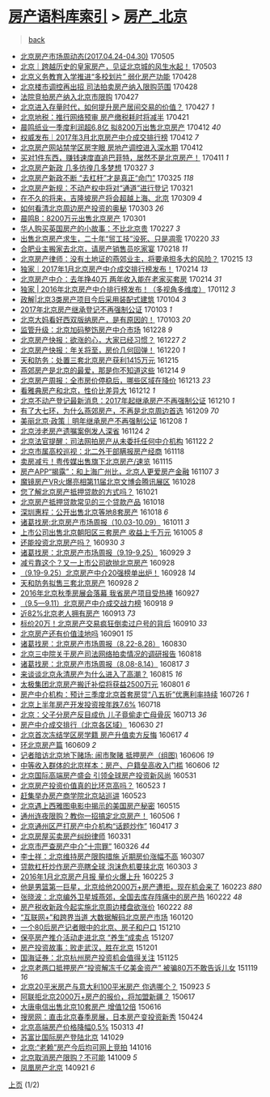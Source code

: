 [房产语料库索引](../../README.md)  > [房产_北京](房产_北京.md)
====
> [back](../README.md)

- [北京房产市场周动态(2017.04.24-04.30)](http://jkwz.applinzi.com/ittc/6964124729173607429.html#%E5%8C%97%E4%BA%AC%E6%88%BF%E4%BA%A7%E5%B8%82%E5%9C%BA%E5%91%A8%E5%8A%A8%E6%80%81%282017.04.24-04.30%29) 170505  
- [北京｜跨越历史的皇家房产，见证北京城的风生水起！](http://jkwz.applinzi.com/ittc/6963478706839356421.html#%E5%8C%97%E4%BA%AC%EF%BD%9C%E8%B7%A8%E8%B6%8A%E5%8E%86%E5%8F%B2%E7%9A%84%E7%9A%87%E5%AE%B6%E6%88%BF%E4%BA%A7%EF%BC%8C%E8%A7%81%E8%AF%81%E5%8C%97%E4%BA%AC%E5%9F%8E%E7%9A%84%E9%A3%8E%E7%94%9F%E6%B0%B4%E8%B5%B7%EF%BC%81) 170503  
- [北京义务教育入学推进“多校划片” 弱化房产功能](http://jkwz.applinzi.com/ittc/6961660046155973636.html#%E5%8C%97%E4%BA%AC%E4%B9%89%E5%8A%A1%E6%95%99%E8%82%B2%E5%85%A5%E5%AD%A6%E6%8E%A8%E8%BF%9B%E2%80%9C%E5%A4%9A%E6%A0%A1%E5%88%92%E7%89%87%E2%80%9D+%E5%BC%B1%E5%8C%96%E6%88%BF%E4%BA%A7%E5%8A%9F%E8%83%BD) 170428  
- [北京楼市调控再出招 司法拍卖房产纳入限购范围](http://jkwz.applinzi.com/ittc/6961529695618204676.html#%E5%8C%97%E4%BA%AC%E6%A5%BC%E5%B8%82%E8%B0%83%E6%8E%A7%E5%86%8D%E5%87%BA%E6%8B%9B+%E5%8F%B8%E6%B3%95%E6%8B%8D%E5%8D%96%E6%88%BF%E4%BA%A7%E7%BA%B3%E5%85%A5%E9%99%90%E8%B4%AD%E8%8C%83%E5%9B%B4) 170428  
- [法院竞拍房产纳入北京市限购](http://jkwz.applinzi.com/ittc/6961290033360274436.html#%E6%B3%95%E9%99%A2%E7%AB%9E%E6%8B%8D%E6%88%BF%E4%BA%A7%E7%BA%B3%E5%85%A5%E5%8C%97%E4%BA%AC%E5%B8%82%E9%99%90%E8%B4%AD) 170427  
- [北京进入存量时代，如何提升房产居间交易的价值？](http://jkwz.applinzi.com/ittc/6961177089897137156.html#%E5%8C%97%E4%BA%AC%E8%BF%9B%E5%85%A5%E5%AD%98%E9%87%8F%E6%97%B6%E4%BB%A3%EF%BC%8C%E5%A6%82%E4%BD%95%E6%8F%90%E5%8D%87%E6%88%BF%E4%BA%A7%E5%B1%85%E9%97%B4%E4%BA%A4%E6%98%93%E7%9A%84%E4%BB%B7%E5%80%BC%EF%BC%9F) 170427 *1* 
- [北京地税：推行网络预审 房产缴税耗时将减半](http://jkwz.applinzi.com/ittc/6959030263186195460.html#%E5%8C%97%E4%BA%AC%E5%9C%B0%E7%A8%8E%EF%BC%9A%E6%8E%A8%E8%A1%8C%E7%BD%91%E7%BB%9C%E9%A2%84%E5%AE%A1+%E6%88%BF%E4%BA%A7%E7%BC%B4%E7%A8%8E%E8%80%97%E6%97%B6%E5%B0%86%E5%87%8F%E5%8D%8A) 170421  
- [晨鸣纸业一季度利润超6.8亿 拟8200万出售北京房产](http://jkwz.applinzi.com/ittc/6955605429714420741.html#%E6%99%A8%E9%B8%A3%E7%BA%B8%E4%B8%9A%E4%B8%80%E5%AD%A3%E5%BA%A6%E5%88%A9%E6%B6%A6%E8%B6%856.8%E4%BA%BF+%E6%8B%9F8200%E4%B8%87%E5%87%BA%E5%94%AE%E5%8C%97%E4%BA%AC%E6%88%BF%E4%BA%A7) 170412 *40* 
- [权威发布｜2017年3月北京房产中介成交排行榜](http://jkwz.applinzi.com/ittc/6955576112452207620.html#%E6%9D%83%E5%A8%81%E5%8F%91%E5%B8%83%EF%BD%9C2017%E5%B9%B43%E6%9C%88%E5%8C%97%E4%BA%AC%E6%88%BF%E4%BA%A7%E4%B8%AD%E4%BB%8B%E6%88%90%E4%BA%A4%E6%8E%92%E8%A1%8C%E6%A6%9C) 170412 *7* 
- [北京房产网站禁学区房字眼 房地产调控进入深水期](http://jkwz.applinzi.com/ittc/6955559440425157637.html#%E5%8C%97%E4%BA%AC%E6%88%BF%E4%BA%A7%E7%BD%91%E7%AB%99%E7%A6%81%E5%AD%A6%E5%8C%BA%E6%88%BF%E5%AD%97%E7%9C%BC+%E6%88%BF%E5%9C%B0%E4%BA%A7%E8%B0%83%E6%8E%A7%E8%BF%9B%E5%85%A5%E6%B7%B1%E6%B0%B4%E6%9C%9F) 170412  
- [买对1件东西，赚钱速度直追巴菲特，居然不是北京房产！](http://jkwz.applinzi.com/ittc/6955328524213814276.html#%E4%B9%B0%E5%AF%B91%E4%BB%B6%E4%B8%9C%E8%A5%BF%EF%BC%8C%E8%B5%9A%E9%92%B1%E9%80%9F%E5%BA%A6%E7%9B%B4%E8%BF%BD%E5%B7%B4%E8%8F%B2%E7%89%B9%EF%BC%8C%E5%B1%85%E7%84%B6%E4%B8%8D%E6%98%AF%E5%8C%97%E4%BA%AC%E6%88%BF%E4%BA%A7%EF%BC%81) 170411 *1* 
- [北京房产新政 几多彷徨几多梦想](http://jkwz.applinzi.com/ittc/6949761916170929156.html#%E5%8C%97%E4%BA%AC%E6%88%BF%E4%BA%A7%E6%96%B0%E6%94%BF+%E5%87%A0%E5%A4%9A%E5%BD%B7%E5%BE%A8%E5%87%A0%E5%A4%9A%E6%A2%A6%E6%83%B3) 170327 *3* 
- [北京房产新政不断 “去杠杆”才是真正“命门”](http://jkwz.applinzi.com/ittc/6948966998510928901.html#%E5%8C%97%E4%BA%AC%E6%88%BF%E4%BA%A7%E6%96%B0%E6%94%BF%E4%B8%8D%E6%96%AD+%E2%80%9C%E5%8E%BB%E6%9D%A0%E6%9D%86%E2%80%9D%E6%89%8D%E6%98%AF%E7%9C%9F%E6%AD%A3%E2%80%9C%E5%91%BD%E9%97%A8%E2%80%9D) 170325 *118* 
- [北京房产新规：不动产权中将对“通道”进行登记](http://jkwz.applinzi.com/ittc/6947550173948544004.html#%E5%8C%97%E4%BA%AC%E6%88%BF%E4%BA%A7%E6%96%B0%E8%A7%84%EF%BC%9A%E4%B8%8D%E5%8A%A8%E4%BA%A7%E6%9D%83%E4%B8%AD%E5%B0%86%E5%AF%B9%E2%80%9C%E9%80%9A%E9%81%93%E2%80%9D%E8%BF%9B%E8%A1%8C%E7%99%BB%E8%AE%B0) 170321  
- [在不久的将来，吉隆坡房产将会超越上海、北京](http://jkwz.applinzi.com/ittc/6943123239613236228.html#%E5%9C%A8%E4%B8%8D%E4%B9%85%E7%9A%84%E5%B0%86%E6%9D%A5%EF%BC%8C%E5%90%89%E9%9A%86%E5%9D%A1%E6%88%BF%E4%BA%A7%E5%B0%86%E4%BC%9A%E8%B6%85%E8%B6%8A%E4%B8%8A%E6%B5%B7%E3%80%81%E5%8C%97%E4%BA%AC) 170309 *4* 
- [如何看清北京周边房产投资的奥秘](http://jkwz.applinzi.com/ittc/6940589751206937605.html#%E5%A6%82%E4%BD%95%E7%9C%8B%E6%B8%85%E5%8C%97%E4%BA%AC%E5%91%A8%E8%BE%B9%E6%88%BF%E4%BA%A7%E6%8A%95%E8%B5%84%E7%9A%84%E5%A5%A5%E7%A7%98) 170303 *26* 
- [晨鸣B：8200万元出售北京房产](http://jkwz.applinzi.com/ittc/6939981458532992004.html#%E6%99%A8%E9%B8%A3B%EF%BC%9A8200%E4%B8%87%E5%85%83%E5%87%BA%E5%94%AE%E5%8C%97%E4%BA%AC%E6%88%BF%E4%BA%A7) 170301  
- [华人购买英国房产的小故事：不比北京贵](http://jkwz.applinzi.com/ittc/6939328493556073477.html#%E5%8D%8E%E4%BA%BA%E8%B4%AD%E4%B9%B0%E8%8B%B1%E5%9B%BD%E6%88%BF%E4%BA%A7%E7%9A%84%E5%B0%8F%E6%95%85%E4%BA%8B%EF%BC%9A%E4%B8%8D%E6%AF%94%E5%8C%97%E4%BA%AC%E8%B4%B5) 170227 *3* 
- [出售北京房产求生，二十年“贸工技”没死、只是凋零](http://jkwz.applinzi.com/ittc/6936750036204651524.html#%E5%87%BA%E5%94%AE%E5%8C%97%E4%BA%AC%E6%88%BF%E4%BA%A7%E6%B1%82%E7%94%9F%EF%BC%8C%E4%BA%8C%E5%8D%81%E5%B9%B4%E2%80%9C%E8%B4%B8%E5%B7%A5%E6%8A%80%E2%80%9D%E6%B2%A1%E6%AD%BB%E3%80%81%E5%8F%AA%E6%98%AF%E5%87%8B%E9%9B%B6) 170220 *33* 
- [合肥业主搬家去北京，请房产销售员吃家宴](http://jkwz.applinzi.com/ittc/6936091022584185860.html#%E5%90%88%E8%82%A5%E4%B8%9A%E4%B8%BB%E6%90%AC%E5%AE%B6%E5%8E%BB%E5%8C%97%E4%BA%AC%EF%BC%8C%E8%AF%B7%E6%88%BF%E4%BA%A7%E9%94%80%E5%94%AE%E5%91%98%E5%90%83%E5%AE%B6%E5%AE%B4) 170218 *11* 
- [北京房产律师：没有土地证的燕郊业主，将要承担多大的风险？](http://jkwz.applinzi.com/ittc/6934800465819862021.html#%E5%8C%97%E4%BA%AC%E6%88%BF%E4%BA%A7%E5%BE%8B%E5%B8%88%EF%BC%9A%E6%B2%A1%E6%9C%89%E5%9C%9F%E5%9C%B0%E8%AF%81%E7%9A%84%E7%87%95%E9%83%8A%E4%B8%9A%E4%B8%BB%EF%BC%8C%E5%B0%86%E8%A6%81%E6%89%BF%E6%8B%85%E5%A4%9A%E5%A4%A7%E7%9A%84%E9%A3%8E%E9%99%A9%EF%BC%9F) 170215 *13* 
- [独家｜2017年1月北京房产中介成交排行榜发布！](http://jkwz.applinzi.com/ittc/6934426803971294213.html#%E7%8B%AC%E5%AE%B6%EF%BD%9C2017%E5%B9%B41%E6%9C%88%E5%8C%97%E4%BA%AC%E6%88%BF%E4%BA%A7%E4%B8%AD%E4%BB%8B%E6%88%90%E4%BA%A4%E6%8E%92%E8%A1%8C%E6%A6%9C%E5%8F%91%E5%B8%83%EF%BC%81) 170214 *13* 
- [北京房产中介：去年挣40万 两年收入能在老家买套房](http://jkwz.applinzi.com/ittc/6934421762573075461.html#%E5%8C%97%E4%BA%AC%E6%88%BF%E4%BA%A7%E4%B8%AD%E4%BB%8B%EF%BC%9A%E5%8E%BB%E5%B9%B4%E6%8C%A340%E4%B8%87+%E4%B8%A4%E5%B9%B4%E6%94%B6%E5%85%A5%E8%83%BD%E5%9C%A8%E8%80%81%E5%AE%B6%E4%B9%B0%E5%A5%97%E6%88%BF) 170214 *31* 
- [独家 | 2016年北京房产中介排行榜发布！（多视角多维度）](http://jkwz.applinzi.com/ittc/6922187454328341509.html#%E7%8B%AC%E5%AE%B6+%7C+2016%E5%B9%B4%E5%8C%97%E4%BA%AC%E6%88%BF%E4%BA%A7%E4%B8%AD%E4%BB%8B%E6%8E%92%E8%A1%8C%E6%A6%9C%E5%8F%91%E5%B8%83%EF%BC%81%EF%BC%88%E5%A4%9A%E8%A7%86%E8%A7%92%E5%A4%9A%E7%BB%B4%E5%BA%A6%EF%BC%89) 170112 *3* 
- [政解|北京3类房产项目今后采用装配式建筑](http://jkwz.applinzi.com/ittc/6919368725651522565.html#%E6%94%BF%E8%A7%A3%7C%E5%8C%97%E4%BA%AC3%E7%B1%BB%E6%88%BF%E4%BA%A7%E9%A1%B9%E7%9B%AE%E4%BB%8A%E5%90%8E%E9%87%87%E7%94%A8%E8%A3%85%E9%85%8D%E5%BC%8F%E5%BB%BA%E7%AD%91) 170104 *3* 
- [2017年北京房产继承登记不再强制公证](http://jkwz.applinzi.com/ittc/6918923120881959941.html#2017%E5%B9%B4%E5%8C%97%E4%BA%AC%E6%88%BF%E4%BA%A7%E7%BB%A7%E6%89%BF%E7%99%BB%E8%AE%B0%E4%B8%8D%E5%86%8D%E5%BC%BA%E5%88%B6%E5%85%AC%E8%AF%81) 170103 *1* 
- [北京大妈看好西双版纳房产，是有原因的！](http://jkwz.applinzi.com/ittc/6918911466685334532.html#%E5%8C%97%E4%BA%AC%E5%A4%A7%E5%A6%88%E7%9C%8B%E5%A5%BD%E8%A5%BF%E5%8F%8C%E7%89%88%E7%BA%B3%E6%88%BF%E4%BA%A7%EF%BC%8C%E6%98%AF%E6%9C%89%E5%8E%9F%E5%9B%A0%E7%9A%84%EF%BC%81) 170103 *20* 
- [监管升级：北京加码整饬房产中介市场](http://jkwz.applinzi.com/ittc/6916626559078499333.html#%E7%9B%91%E7%AE%A1%E5%8D%87%E7%BA%A7%EF%BC%9A%E5%8C%97%E4%BA%AC%E5%8A%A0%E7%A0%81%E6%95%B4%E9%A5%AC%E6%88%BF%E4%BA%A7%E4%B8%AD%E4%BB%8B%E5%B8%82%E5%9C%BA) 161228 *9* 
- [北京房产快报：欲涨的心，大家已经习惯？](http://jkwz.applinzi.com/ittc/6916383376948069381.html#%E5%8C%97%E4%BA%AC%E6%88%BF%E4%BA%A7%E5%BF%AB%E6%8A%A5%EF%BC%9A%E6%AC%B2%E6%B6%A8%E7%9A%84%E5%BF%83%EF%BC%8C%E5%A4%A7%E5%AE%B6%E5%B7%B2%E7%BB%8F%E4%B9%A0%E6%83%AF%EF%BC%9F) 161227 *2* 
- [北京房产快报：年关将至，房价几何回弹！](http://jkwz.applinzi.com/ittc/6913780856744576004.html#%E5%8C%97%E4%BA%AC%E6%88%BF%E4%BA%A7%E5%BF%AB%E6%8A%A5%EF%BC%9A%E5%B9%B4%E5%85%B3%E5%B0%86%E8%87%B3%EF%BC%8C%E6%88%BF%E4%BB%B7%E5%87%A0%E4%BD%95%E5%9B%9E%E5%BC%B9%EF%BC%81) 161220 *1* 
- [天和防务：处置三套北京房产获利1415万元](http://jkwz.applinzi.com/ittc/6911926200040965124.html#%E5%A4%A9%E5%92%8C%E9%98%B2%E5%8A%A1%EF%BC%9A%E5%A4%84%E7%BD%AE%E4%B8%89%E5%A5%97%E5%8C%97%E4%BA%AC%E6%88%BF%E4%BA%A7%E8%8E%B7%E5%88%A91415%E4%B8%87%E5%85%83) 161215  
- [燕郊房产是北京的最爱，那是你不知道这些](http://jkwz.applinzi.com/ittc/6911276861845144580.html#%E7%87%95%E9%83%8A%E6%88%BF%E4%BA%A7%E6%98%AF%E5%8C%97%E4%BA%AC%E7%9A%84%E6%9C%80%E7%88%B1%EF%BC%8C%E9%82%A3%E6%98%AF%E4%BD%A0%E4%B8%8D%E7%9F%A5%E9%81%93%E8%BF%99%E4%BA%9B) 161214 *9* 
- [北京房产周报：全市房价停稳后，哪些区域在降价](http://jkwz.applinzi.com/ittc/6911191674553631749.html#%E5%8C%97%E4%BA%AC%E6%88%BF%E4%BA%A7%E5%91%A8%E6%8A%A5%EF%BC%9A%E5%85%A8%E5%B8%82%E6%88%BF%E4%BB%B7%E5%81%9C%E7%A8%B3%E5%90%8E%EF%BC%8C%E5%93%AA%E4%BA%9B%E5%8C%BA%E5%9F%9F%E5%9C%A8%E9%99%8D%E4%BB%B7) 161213 *23* 
- [看雅典房产和北京，性价比差异大](http://jkwz.applinzi.com/ittc/6910662644511278085.html#%E7%9C%8B%E9%9B%85%E5%85%B8%E6%88%BF%E4%BA%A7%E5%92%8C%E5%8C%97%E4%BA%AC%EF%BC%8C%E6%80%A7%E4%BB%B7%E6%AF%94%E5%B7%AE%E5%BC%82%E5%A4%A7) 161212 *1* 
- [北京不动产登记最新消息：2017年起继承房产不再强制公证](http://jkwz.applinzi.com/ittc/6909692169631040517.html#%E5%8C%97%E4%BA%AC%E4%B8%8D%E5%8A%A8%E4%BA%A7%E7%99%BB%E8%AE%B0%E6%9C%80%E6%96%B0%E6%B6%88%E6%81%AF%EF%BC%9A2017%E5%B9%B4%E8%B5%B7%E7%BB%A7%E6%89%BF%E6%88%BF%E4%BA%A7%E4%B8%8D%E5%86%8D%E5%BC%BA%E5%88%B6%E5%85%AC%E8%AF%81) 161210 *1* 
- [有了大七环，为什么燕郊房产，不再是北京周边首选](http://jkwz.applinzi.com/ittc/6909420374445261829.html#%E6%9C%89%E4%BA%86%E5%A4%A7%E4%B8%83%E7%8E%AF%EF%BC%8C%E4%B8%BA%E4%BB%80%E4%B9%88%E7%87%95%E9%83%8A%E6%88%BF%E4%BA%A7%EF%BC%8C%E4%B8%8D%E5%86%8D%E6%98%AF%E5%8C%97%E4%BA%AC%E5%91%A8%E8%BE%B9%E9%A6%96%E9%80%89) 161209 *70* 
- [美丽北京·政策｜明年继承房产不再强制公证](http://jkwz.applinzi.com/ittc/6909282994757305349.html#%E7%BE%8E%E4%B8%BD%E5%8C%97%E4%BA%AC%C2%B7%E6%94%BF%E7%AD%96%EF%BD%9C%E6%98%8E%E5%B9%B4%E7%BB%A7%E6%89%BF%E6%88%BF%E4%BA%A7%E4%B8%8D%E5%86%8D%E5%BC%BA%E5%88%B6%E5%85%AC%E8%AF%81) 161208 *1* 
- [北京涉老房产遗嘱案例发人深省](http://jkwz.applinzi.com/ittc/6903911276110939140.html#%E5%8C%97%E4%BA%AC%E6%B6%89%E8%80%81%E6%88%BF%E4%BA%A7%E9%81%97%E5%98%B1%E6%A1%88%E4%BE%8B%E5%8F%91%E4%BA%BA%E6%B7%B1%E7%9C%81) 161124 *2* 
- [北京法官提醒：司法网拍房产从未委托任何中介机构](http://jkwz.applinzi.com/ittc/6903347136862618629.html#%E5%8C%97%E4%BA%AC%E6%B3%95%E5%AE%98%E6%8F%90%E9%86%92%EF%BC%9A%E5%8F%B8%E6%B3%95%E7%BD%91%E6%8B%8D%E6%88%BF%E4%BA%A7%E4%BB%8E%E6%9C%AA%E5%A7%94%E6%89%98%E4%BB%BB%E4%BD%95%E4%B8%AD%E4%BB%8B%E6%9C%BA%E6%9E%84) 161122 *2* 
- [北京市属高校巡视：北二外干部瞒报房产经商](http://jkwz.applinzi.com/ittc/6901700705416381444.html#%E5%8C%97%E4%BA%AC%E5%B8%82%E5%B1%9E%E9%AB%98%E6%A0%A1%E5%B7%A1%E8%A7%86%EF%BC%9A%E5%8C%97%E4%BA%8C%E5%A4%96%E5%B9%B2%E9%83%A8%E7%9E%92%E6%8A%A5%E6%88%BF%E4%BA%A7%E7%BB%8F%E5%95%86) 161118  
- [卖房减亏！粤传媒出售旗下北京房产/速览](http://jkwz.applinzi.com/ittc/6900859155539035141.html#%E5%8D%96%E6%88%BF%E5%87%8F%E4%BA%8F%EF%BC%81%E7%B2%A4%E4%BC%A0%E5%AA%92%E5%87%BA%E5%94%AE%E6%97%97%E4%B8%8B%E5%8C%97%E4%BA%AC%E6%88%BF%E4%BA%A7%2F%E9%80%9F%E8%A7%88) 161115  
- [房产APP“揭露”：和上海广州比，北京人更爱房产金融](http://jkwz.applinzi.com/ittc/6897794264154506244.html#%E6%88%BF%E4%BA%A7APP%E2%80%9C%E6%8F%AD%E9%9C%B2%E2%80%9D%EF%BC%9A%E5%92%8C%E4%B8%8A%E6%B5%B7%E5%B9%BF%E5%B7%9E%E6%AF%94%EF%BC%8C%E5%8C%97%E4%BA%AC%E4%BA%BA%E6%9B%B4%E7%88%B1%E6%88%BF%E4%BA%A7%E9%87%91%E8%9E%8D) 161107 *3* 
- [魔镜房产VR火爆亮相第11届北京文博会腾讯展区](http://jkwz.applinzi.com/ittc/6894155874917958660.html#%E9%AD%94%E9%95%9C%E6%88%BF%E4%BA%A7VR%E7%81%AB%E7%88%86%E4%BA%AE%E7%9B%B8%E7%AC%AC11%E5%B1%8A%E5%8C%97%E4%BA%AC%E6%96%87%E5%8D%9A%E4%BC%9A%E8%85%BE%E8%AE%AF%E5%B1%95%E5%8C%BA) 161028  
- [您了解北京房产抵押贷款的方式吗？](http://jkwz.applinzi.com/ittc/6891484589905675269.html#%E6%82%A8%E4%BA%86%E8%A7%A3%E5%8C%97%E4%BA%AC%E6%88%BF%E4%BA%A7%E6%8A%B5%E6%8A%BC%E8%B4%B7%E6%AC%BE%E7%9A%84%E6%96%B9%E5%BC%8F%E5%90%97%EF%BC%9F) 161021  
- [北京房产抵押贷款常见的三个贷款产品](http://jkwz.applinzi.com/ittc/6890371708464137220.html#%E5%8C%97%E4%BA%AC%E6%88%BF%E4%BA%A7%E6%8A%B5%E6%8A%BC%E8%B4%B7%E6%AC%BE%E5%B8%B8%E8%A7%81%E7%9A%84%E4%B8%89%E4%B8%AA%E8%B4%B7%E6%AC%BE%E4%BA%A7%E5%93%81) 161018  
- [深圳惠程：公开出售北京等地8套房产](http://jkwz.applinzi.com/ittc/6890197746044109829.html#%E6%B7%B1%E5%9C%B3%E6%83%A0%E7%A8%8B%EF%BC%9A%E5%85%AC%E5%BC%80%E5%87%BA%E5%94%AE%E5%8C%97%E4%BA%AC%E7%AD%89%E5%9C%B08%E5%A5%97%E6%88%BF%E4%BA%A7) 161018 *6* 
- [诸葛找房:北京房产市场周报（10.03-10.09）](http://jkwz.applinzi.com/ittc/6887755983446606852.html#%E8%AF%B8%E8%91%9B%E6%89%BE%E6%88%BF%3A%E5%8C%97%E4%BA%AC%E6%88%BF%E4%BA%A7%E5%B8%82%E5%9C%BA%E5%91%A8%E6%8A%A5%EF%BC%8810.03-10.09%EF%BC%89) 161011 *3* 
- [上市公司出售北京朝阳区三套房产 收益上千万元](http://jkwz.applinzi.com/ittc/6885449619466617861.html#%E4%B8%8A%E5%B8%82%E5%85%AC%E5%8F%B8%E5%87%BA%E5%94%AE%E5%8C%97%E4%BA%AC%E6%9C%9D%E9%98%B3%E5%8C%BA%E4%B8%89%E5%A5%97%E6%88%BF%E4%BA%A7+%E6%94%B6%E7%9B%8A%E4%B8%8A%E5%8D%83%E4%B8%87%E5%85%83) 161005 *8* 
- [还能投资北京房产吗？](http://jkwz.applinzi.com/ittc/6883701285978637316.html#%E8%BF%98%E8%83%BD%E6%8A%95%E8%B5%84%E5%8C%97%E4%BA%AC%E6%88%BF%E4%BA%A7%E5%90%97%EF%BC%9F) 160930 *3* 
- [诸葛找房：北京房产市场周报（9.19-9.25）](http://jkwz.applinzi.com/ittc/6883331784107885572.html#%E8%AF%B8%E8%91%9B%E6%89%BE%E6%88%BF%EF%BC%9A%E5%8C%97%E4%BA%AC%E6%88%BF%E4%BA%A7%E5%B8%82%E5%9C%BA%E5%91%A8%E6%8A%A5%EF%BC%889.19-9.25%EF%BC%89) 160929 *3* 
- [减亏靠这个？又一上市公司欲抛北京房产](http://jkwz.applinzi.com/ittc/6882936275706840068.html#%E5%87%8F%E4%BA%8F%E9%9D%A0%E8%BF%99%E4%B8%AA%EF%BC%9F%E5%8F%88%E4%B8%80%E4%B8%8A%E5%B8%82%E5%85%AC%E5%8F%B8%E6%AC%B2%E6%8A%9B%E5%8C%97%E4%BA%AC%E6%88%BF%E4%BA%A7) 160928  
- [（9.19-9.25）北京房产中介20强榜单出炉！](http://jkwz.applinzi.com/ittc/6882864150790800388.html#%EF%BC%889.19-9.25%EF%BC%89%E5%8C%97%E4%BA%AC%E6%88%BF%E4%BA%A7%E4%B8%AD%E4%BB%8B20%E5%BC%BA%E6%A6%9C%E5%8D%95%E5%87%BA%E7%82%89%EF%BC%81) 160928 *14* 
- [天和防务拟售三套北京房产](http://jkwz.applinzi.com/ittc/6882711872201032708.html#%E5%A4%A9%E5%92%8C%E9%98%B2%E5%8A%A1%E6%8B%9F%E5%94%AE%E4%B8%89%E5%A5%97%E5%8C%97%E4%BA%AC%E6%88%BF%E4%BA%A7) 160928 *2* 
- [2016年北京秋季房展会落幕 我省房产项目受热捧](http://jkwz.applinzi.com/ittc/6882489696206193668.html#2016%E5%B9%B4%E5%8C%97%E4%BA%AC%E7%A7%8B%E5%AD%A3%E6%88%BF%E5%B1%95%E4%BC%9A%E8%90%BD%E5%B9%95+%E6%88%91%E7%9C%81%E6%88%BF%E4%BA%A7%E9%A1%B9%E7%9B%AE%E5%8F%97%E7%83%AD%E6%8D%A7) 160927  
- [（9.5—9.11）北京房产中介成交战力榜](http://jkwz.applinzi.com/ittc/6879181182662607877.html#%EF%BC%889.5%E2%80%949.11%EF%BC%89%E5%8C%97%E4%BA%AC%E6%88%BF%E4%BA%A7%E4%B8%AD%E4%BB%8B%E6%88%90%E4%BA%A4%E6%88%98%E5%8A%9B%E6%A6%9C) 160918 *9* 
- [近82%北京老人拥有房产](http://jkwz.applinzi.com/ittc/6877149444222485508.html#%E8%BF%9182%25%E5%8C%97%E4%BA%AC%E8%80%81%E4%BA%BA%E6%8B%A5%E6%9C%89%E6%88%BF%E4%BA%A7) 160913 *73* 
- [标价20万！北京房产交易疯狂倒卖过户号的背后](http://jkwz.applinzi.com/ittc/6876167275324900357.html#%E6%A0%87%E4%BB%B720%E4%B8%87%EF%BC%81%E5%8C%97%E4%BA%AC%E6%88%BF%E4%BA%A7%E4%BA%A4%E6%98%93%E7%96%AF%E7%8B%82%E5%80%92%E5%8D%96%E8%BF%87%E6%88%B7%E5%8F%B7%E7%9A%84%E8%83%8C%E5%90%8E) 160910 *33* 
- [北京房产还有价值洼地吗](http://jkwz.applinzi.com/ittc/6872847393887880197.html#%E5%8C%97%E4%BA%AC%E6%88%BF%E4%BA%A7%E8%BF%98%E6%9C%89%E4%BB%B7%E5%80%BC%E6%B4%BC%E5%9C%B0%E5%90%97) 160901 *15* 
- [诸葛找房：北京房产市场周报（8.22-8.28）](http://jkwz.applinzi.com/ittc/6872213497320047621.html#%E8%AF%B8%E8%91%9B%E6%89%BE%E6%88%BF%EF%BC%9A%E5%8C%97%E4%BA%AC%E6%88%BF%E4%BA%A7%E5%B8%82%E5%9C%BA%E5%91%A8%E6%8A%A5%EF%BC%888.22-8.28%EF%BC%89) 160830  
- [北京三中院关于房产司法网络拍卖情况的调研报告](http://jkwz.applinzi.com/ittc/6867605754873381892.html#%E5%8C%97%E4%BA%AC%E4%B8%89%E4%B8%AD%E9%99%A2%E5%85%B3%E4%BA%8E%E6%88%BF%E4%BA%A7%E5%8F%B8%E6%B3%95%E7%BD%91%E7%BB%9C%E6%8B%8D%E5%8D%96%E6%83%85%E5%86%B5%E7%9A%84%E8%B0%83%E7%A0%94%E6%8A%A5%E5%91%8A) 160818  
- [诸葛找房：北京房产市场周报（8.08-8.14）](http://jkwz.applinzi.com/ittc/6867399833668813829.html#%E8%AF%B8%E8%91%9B%E6%89%BE%E6%88%BF%EF%BC%9A%E5%8C%97%E4%BA%AC%E6%88%BF%E4%BA%A7%E5%B8%82%E5%9C%BA%E5%91%A8%E6%8A%A5%EF%BC%888.08-8.14%EF%BC%89) 160817 *3* 
- [来谈谈北京永清房产为什么进入了高潮？](http://jkwz.applinzi.com/ittc/6866710120687469572.html#%E6%9D%A5%E8%B0%88%E8%B0%88%E5%8C%97%E4%BA%AC%E6%B0%B8%E6%B8%85%E6%88%BF%E4%BA%A7%E4%B8%BA%E4%BB%80%E4%B9%88%E8%BF%9B%E5%85%A5%E4%BA%86%E9%AB%98%E6%BD%AE%EF%BC%9F) 160815 *16* 
- [太极集团北京房产搬迁补偿将获益2500万元](http://jkwz.applinzi.com/ittc/6861476928510493701.html#%E5%A4%AA%E6%9E%81%E9%9B%86%E5%9B%A2%E5%8C%97%E4%BA%AC%E6%88%BF%E4%BA%A7%E6%90%AC%E8%BF%81%E8%A1%A5%E5%81%BF%E5%B0%86%E8%8E%B7%E7%9B%8A2500%E4%B8%87%E5%85%83) 160801 *6* 
- [房产中介机构：预计三季度北京首套房贷“八五折”优惠利率持续](http://jkwz.applinzi.com/ittc/6859090712985076741.html#%E6%88%BF%E4%BA%A7%E4%B8%AD%E4%BB%8B%E6%9C%BA%E6%9E%84%EF%BC%9A%E9%A2%84%E8%AE%A1%E4%B8%89%E5%AD%A3%E5%BA%A6%E5%8C%97%E4%BA%AC%E9%A6%96%E5%A5%97%E6%88%BF%E8%B4%B7%E2%80%9C%E5%85%AB%E4%BA%94%E6%8A%98%E2%80%9D%E4%BC%98%E6%83%A0%E5%88%A9%E7%8E%87%E6%8C%81%E7%BB%AD) 160726 *1* 
- [北京上半年房产开发投资按年跌7.6%](http://jkwz.applinzi.com/ittc/6856107083359060996.html#%E5%8C%97%E4%BA%AC%E4%B8%8A%E5%8D%8A%E5%B9%B4%E6%88%BF%E4%BA%A7%E5%BC%80%E5%8F%91%E6%8A%95%E8%B5%84%E6%8C%89%E5%B9%B4%E8%B7%8C7.6%25) 160718  
- [北京：父子分房产反目成仇 儿子竟偷走亡母骨灰](http://jkwz.applinzi.com/ittc/6854313181455057924.html#%E5%8C%97%E4%BA%AC%EF%BC%9A%E7%88%B6%E5%AD%90%E5%88%86%E6%88%BF%E4%BA%A7%E5%8F%8D%E7%9B%AE%E6%88%90%E4%BB%87+%E5%84%BF%E5%AD%90%E7%AB%9F%E5%81%B7%E8%B5%B0%E4%BA%A1%E6%AF%8D%E9%AA%A8%E7%81%B0) 160713 *36* 
- [房产中介成交排行（北京各区域）](http://jkwz.applinzi.com/ittc/6849226304758744069.html#%E6%88%BF%E4%BA%A7%E4%B8%AD%E4%BB%8B%E6%88%90%E4%BA%A4%E6%8E%92%E8%A1%8C%EF%BC%88%E5%8C%97%E4%BA%AC%E5%90%84%E5%8C%BA%E5%9F%9F%EF%BC%89) 160630 *21* 
- [北京首次冻结学区房学籍 房产升值卖方反悔](http://jkwz.applinzi.com/ittc/6844654415629517828.html#%E5%8C%97%E4%BA%AC%E9%A6%96%E6%AC%A1%E5%86%BB%E7%BB%93%E5%AD%A6%E5%8C%BA%E6%88%BF%E5%AD%A6%E7%B1%8D+%E6%88%BF%E4%BA%A7%E5%8D%87%E5%80%BC%E5%8D%96%E6%96%B9%E5%8F%8D%E6%82%94) 160617 *4* 
- [环北京房产篇](http://jkwz.applinzi.com/ittc/6841635053884670980.html#%E7%8E%AF%E5%8C%97%E4%BA%AC%E6%88%BF%E4%BA%A7%E7%AF%87) 160609 *2* 
- [记者暗访北京地下赌场: 闹市聚赌 抵押房产（组图)](http://jkwz.applinzi.com/ittc/6840523541388461061.html#%E8%AE%B0%E8%80%85%E6%9A%97%E8%AE%BF%E5%8C%97%E4%BA%AC%E5%9C%B0%E4%B8%8B%E8%B5%8C%E5%9C%BA%3A+%E9%97%B9%E5%B8%82%E8%81%9A%E8%B5%8C+%E6%8A%B5%E6%8A%BC%E6%88%BF%E4%BA%A7%EF%BC%88%E7%BB%84%E5%9B%BE%29) 160606 *19* 
- [中等收入群体的北京样本：房产、户籍垒高收入门槛](http://jkwz.applinzi.com/ittc/6840406808862393349.html#%E4%B8%AD%E7%AD%89%E6%94%B6%E5%85%A5%E7%BE%A4%E4%BD%93%E7%9A%84%E5%8C%97%E4%BA%AC%E6%A0%B7%E6%9C%AC%EF%BC%9A%E6%88%BF%E4%BA%A7%E3%80%81%E6%88%B7%E7%B1%8D%E5%9E%92%E9%AB%98%E6%94%B6%E5%85%A5%E9%97%A8%E6%A7%9B) 160606 *12* 
- [北京国际高端房产盛会 引领全球房产投资新风尚](http://jkwz.applinzi.com/ittc/6838082281566372869.html#%E5%8C%97%E4%BA%AC%E5%9B%BD%E9%99%85%E9%AB%98%E7%AB%AF%E6%88%BF%E4%BA%A7%E7%9B%9B%E4%BC%9A+%E5%BC%95%E9%A2%86%E5%85%A8%E7%90%83%E6%88%BF%E4%BA%A7%E6%8A%95%E8%B5%84%E6%96%B0%E9%A3%8E%E5%B0%9A) 160531  
- [北京房产投资价值真的比环京高吗？](http://jkwz.applinzi.com/ittc/6835460384550814725.html#%E5%8C%97%E4%BA%AC%E6%88%BF%E4%BA%A7%E6%8A%95%E8%B5%84%E4%BB%B7%E5%80%BC%E7%9C%9F%E7%9A%84%E6%AF%94%E7%8E%AF%E4%BA%AC%E9%AB%98%E5%90%97%EF%BC%9F) 160523 *1* 
- [赶集举办房产商学院北京站巡讲](http://jkwz.applinzi.com/ittc/6835145353913172996.html#%E8%B5%B6%E9%9B%86%E4%B8%BE%E5%8A%9E%E6%88%BF%E4%BA%A7%E5%95%86%E5%AD%A6%E9%99%A2%E5%8C%97%E4%BA%AC%E7%AB%99%E5%B7%A1%E8%AE%B2) 160523  
- [北京遇上西雅图电影中揭示的美国房产秘密](http://jkwz.applinzi.com/ittc/6832342831142011909.html#%E5%8C%97%E4%BA%AC%E9%81%87%E4%B8%8A%E8%A5%BF%E9%9B%85%E5%9B%BE%E7%94%B5%E5%BD%B1%E4%B8%AD%E6%8F%AD%E7%A4%BA%E7%9A%84%E7%BE%8E%E5%9B%BD%E6%88%BF%E4%BA%A7%E7%A7%98%E5%AF%86) 160515  
- [通州连夜限购？教你一招搞定北京房产！](http://jkwz.applinzi.com/ittc/6829044401422468101.html#%E9%80%9A%E5%B7%9E%E8%BF%9E%E5%A4%9C%E9%99%90%E8%B4%AD%EF%BC%9F%E6%95%99%E4%BD%A0%E4%B8%80%E6%8B%9B%E6%90%9E%E5%AE%9A%E5%8C%97%E4%BA%AC%E6%88%BF%E4%BA%A7%EF%BC%81) 160506 *1* 
- [北京通州区严打房产中介机构“话题炒作”](http://jkwz.applinzi.com/ittc/6822007279842755588.html#%E5%8C%97%E4%BA%AC%E9%80%9A%E5%B7%9E%E5%8C%BA%E4%B8%A5%E6%89%93%E6%88%BF%E4%BA%A7%E4%B8%AD%E4%BB%8B%E6%9C%BA%E6%9E%84%E2%80%9C%E8%AF%9D%E9%A2%98%E7%82%92%E4%BD%9C%E2%80%9D) 160417 *3* 
- [北京房屋买卖房产纠纷律师](http://jkwz.applinzi.com/ittc/6815709983832278020.html#%E5%8C%97%E4%BA%AC%E6%88%BF%E5%B1%8B%E4%B9%B0%E5%8D%96%E6%88%BF%E4%BA%A7%E7%BA%A0%E7%BA%B7%E5%BE%8B%E5%B8%88) 160331  
- [北京市严查房产中介“十宗罪”](http://jkwz.applinzi.com/ittc/6813697582622573573.html#%E5%8C%97%E4%BA%AC%E5%B8%82%E4%B8%A5%E6%9F%A5%E6%88%BF%E4%BA%A7%E4%B8%AD%E4%BB%8B%E2%80%9C%E5%8D%81%E5%AE%97%E7%BD%AA%E2%80%9D) 160326 *44* 
- [李士祥：北京维持房产限购措施 近期房价涨幅不高](http://jkwz.applinzi.com/ittc/6806818161219339268.html#%E6%9D%8E%E5%A3%AB%E7%A5%A5%EF%BC%9A%E5%8C%97%E4%BA%AC%E7%BB%B4%E6%8C%81%E6%88%BF%E4%BA%A7%E9%99%90%E8%B4%AD%E6%8E%AA%E6%96%BD+%E8%BF%91%E6%9C%9F%E6%88%BF%E4%BB%B7%E6%B6%A8%E5%B9%85%E4%B8%8D%E9%AB%98) 160307  
- [贷款杠杆炒作房产亮瞎全球 泡沫危机要挟北京](http://jkwz.applinzi.com/ittc/6805326964533494788.html#%E8%B4%B7%E6%AC%BE%E6%9D%A0%E6%9D%86%E7%82%92%E4%BD%9C%E6%88%BF%E4%BA%A7%E4%BA%AE%E7%9E%8E%E5%85%A8%E7%90%83+%E6%B3%A1%E6%B2%AB%E5%8D%B1%E6%9C%BA%E8%A6%81%E6%8C%9F%E5%8C%97%E4%BA%AC) 160303 *3* 
- [2016年1月北京房产月报 量价火爆上升](http://jkwz.applinzi.com/ittc/6802742146020967429.html#2016%E5%B9%B41%E6%9C%88%E5%8C%97%E4%BA%AC%E6%88%BF%E4%BA%A7%E6%9C%88%E6%8A%A5+%E9%87%8F%E4%BB%B7%E7%81%AB%E7%88%86%E4%B8%8A%E5%8D%87) 160225 *3* 
- [他是男篮第一巨星，北京给他2000万+房产遭拒，现在机会来了](http://jkwz.applinzi.com/ittc/6801924426782213125.html#%E4%BB%96%E6%98%AF%E7%94%B7%E7%AF%AE%E7%AC%AC%E4%B8%80%E5%B7%A8%E6%98%9F%EF%BC%8C%E5%8C%97%E4%BA%AC%E7%BB%99%E4%BB%962000%E4%B8%87%2B%E6%88%BF%E4%BA%A7%E9%81%AD%E6%8B%92%EF%BC%8C%E7%8E%B0%E5%9C%A8%E6%9C%BA%E4%BC%9A%E6%9D%A5%E4%BA%86) 160223 *880* 
- [张晓波：北京编外卫星城燕郊，全国去库存阵痛中的房产热](http://jkwz.applinzi.com/ittc/6801632909605733380.html#%E5%BC%A0%E6%99%93%E6%B3%A2%EF%BC%9A%E5%8C%97%E4%BA%AC%E7%BC%96%E5%A4%96%E5%8D%AB%E6%98%9F%E5%9F%8E%E7%87%95%E9%83%8A%EF%BC%8C%E5%85%A8%E5%9B%BD%E5%8E%BB%E5%BA%93%E5%AD%98%E9%98%B5%E7%97%9B%E4%B8%AD%E7%9A%84%E6%88%BF%E4%BA%A7%E7%83%AD) 160222 *48* 
- [房产税收新政今起实施北京周边楼盘欲涨价](http://jkwz.applinzi.com/ittc/6801446013306930180.html#%E6%88%BF%E4%BA%A7%E7%A8%8E%E6%94%B6%E6%96%B0%E6%94%BF%E4%BB%8A%E8%B5%B7%E5%AE%9E%E6%96%BD%E5%8C%97%E4%BA%AC%E5%91%A8%E8%BE%B9%E6%A5%BC%E7%9B%98%E6%AC%B2%E6%B6%A8%E4%BB%B7) 160222 *88* 
- [“互联网+”和跨界当道 大数据解码北京房产市场](http://jkwz.applinzi.com/ittc/6789351549520315396.html#%E2%80%9C%E4%BA%92%E8%81%94%E7%BD%91%2B%E2%80%9D%E5%92%8C%E8%B7%A8%E7%95%8C%E5%BD%93%E9%81%93+%E5%A4%A7%E6%95%B0%E6%8D%AE%E8%A7%A3%E7%A0%81%E5%8C%97%E4%BA%AC%E6%88%BF%E4%BA%A7%E5%B8%82%E5%9C%BA) 160120  
- [一个80后房产记者眼中的北京、房子和户口](http://jkwz.applinzi.com/ittc/6774202029899777029.html#%E4%B8%80%E4%B8%AA80%E5%90%8E%E6%88%BF%E4%BA%A7%E8%AE%B0%E8%80%85%E7%9C%BC%E4%B8%AD%E7%9A%84%E5%8C%97%E4%BA%AC%E3%80%81%E6%88%BF%E5%AD%90%E5%92%8C%E6%88%B7%E5%8F%A3) 151210  
- [保亭房产推介活动走进北京 “养生”成卖点](http://jkwz.applinzi.com/ittc/6773009893388977157.html#%E4%BF%9D%E4%BA%AD%E6%88%BF%E4%BA%A7%E6%8E%A8%E4%BB%8B%E6%B4%BB%E5%8A%A8%E8%B5%B0%E8%BF%9B%E5%8C%97%E4%BA%AC+%E2%80%9C%E5%85%BB%E7%94%9F%E2%80%9D%E6%88%90%E5%8D%96%E7%82%B9) 151207  
- [房产投资故事：败走武汉，胜在北京](http://jkwz.applinzi.com/ittc/6770913052455339013.html#%E6%88%BF%E4%BA%A7%E6%8A%95%E8%B5%84%E6%95%85%E4%BA%8B%EF%BC%9A%E8%B4%A5%E8%B5%B0%E6%AD%A6%E6%B1%89%EF%BC%8C%E8%83%9C%E5%9C%A8%E5%8C%97%E4%BA%AC) 151201  
- [国海证券：北京杭州房产投资机会值得关注](http://jkwz.applinzi.com/ittc/6768540493147538436.html#%E5%9B%BD%E6%B5%B7%E8%AF%81%E5%88%B8%EF%BC%9A%E5%8C%97%E4%BA%AC%E6%9D%AD%E5%B7%9E%E6%88%BF%E4%BA%A7%E6%8A%95%E8%B5%84%E6%9C%BA%E4%BC%9A%E5%80%BC%E5%BE%97%E5%85%B3%E6%B3%A8) 151125  
- [北京老两口抵押房产“投资解冻千亿美金资产” 被骗80万不敢告诉儿女](http://jkwz.applinzi.com/ittc/6766457612023628805.html#%E5%8C%97%E4%BA%AC%E8%80%81%E4%B8%A4%E5%8F%A3%E6%8A%B5%E6%8A%BC%E6%88%BF%E4%BA%A7%E2%80%9C%E6%8A%95%E8%B5%84%E8%A7%A3%E5%86%BB%E5%8D%83%E4%BA%BF%E7%BE%8E%E9%87%91%E8%B5%84%E4%BA%A7%E2%80%9D+%E8%A2%AB%E9%AA%9780%E4%B8%87%E4%B8%8D%E6%95%A2%E5%91%8A%E8%AF%89%E5%84%BF%E5%A5%B3) 151119 *16* 
- [北京20平米房产与意大利100平米房产 你选哪个？](http://jkwz.applinzi.com/ittc/6745284024727913476.html#%E5%8C%97%E4%BA%AC20%E5%B9%B3%E7%B1%B3%E6%88%BF%E4%BA%A7%E4%B8%8E%E6%84%8F%E5%A4%A7%E5%88%A9100%E5%B9%B3%E7%B1%B3%E6%88%BF%E4%BA%A7+%E4%BD%A0%E9%80%89%E5%93%AA%E4%B8%AA%EF%BC%9F) 150923 *5* 
- [阿联拒北京2000万+房产的报价，将加盟新疆？](http://jkwz.applinzi.com/ittc/547650611421997463.html#%E9%98%BF%E8%81%94%E6%8B%92%E5%8C%97%E4%BA%AC2000%E4%B8%87%2B%E6%88%BF%E4%BA%A7%E7%9A%84%E6%8A%A5%E4%BB%B7%EF%BC%8C%E5%B0%86%E5%8A%A0%E7%9B%9F%E6%96%B0%E7%96%86%EF%BC%9F) 150617  
- [大唐电信出售北京10套房产 增值12倍](http://jkwz.applinzi.com/ittc/547650611423127552.html#%E5%A4%A7%E5%94%90%E7%94%B5%E4%BF%A1%E5%87%BA%E5%94%AE%E5%8C%97%E4%BA%AC10%E5%A5%97%E6%88%BF%E4%BA%A7+%E5%A2%9E%E5%80%BC12%E5%80%8D) 150616  
- [搜房网：直击北京春季房展，日本房产变投资新秀](http://jkwz.applinzi.com/ittc/547650611407577946.html#%E6%90%9C%E6%88%BF%E7%BD%91%EF%BC%9A%E7%9B%B4%E5%87%BB%E5%8C%97%E4%BA%AC%E6%98%A5%E5%AD%A3%E6%88%BF%E5%B1%95%EF%BC%8C%E6%97%A5%E6%9C%AC%E6%88%BF%E4%BA%A7%E5%8F%98%E6%8A%95%E8%B5%84%E6%96%B0%E7%A7%80) 150424  
- [北京高端房产价格降幅0.5%](http://jkwz.applinzi.com/ittc/547650611396364597.html#%E5%8C%97%E4%BA%AC%E9%AB%98%E7%AB%AF%E6%88%BF%E4%BA%A7%E4%BB%B7%E6%A0%BC%E9%99%8D%E5%B9%850.5%25) 150313 *41* 
- [苏富比国际房产登陆北京](http://jkwz.applinzi.com/ittc/547650611380156472.html#%E8%8B%8F%E5%AF%8C%E6%AF%94%E5%9B%BD%E9%99%85%E6%88%BF%E4%BA%A7%E7%99%BB%E9%99%86%E5%8C%97%E4%BA%AC) 141029  
- [北京:“老赖”房产今后均可网上竞拍](http://jkwz.applinzi.com/ittc/547650611376281832.html#%E5%8C%97%E4%BA%AC%3A%E2%80%9C%E8%80%81%E8%B5%96%E2%80%9D%E6%88%BF%E4%BA%A7%E4%BB%8A%E5%90%8E%E5%9D%87%E5%8F%AF%E7%BD%91%E4%B8%8A%E7%AB%9E%E6%8B%8D) 141016  
- [北京取消房产限购？不可能](http://jkwz.applinzi.com/ittc/547650611378658538.html#%E5%8C%97%E4%BA%AC%E5%8F%96%E6%B6%88%E6%88%BF%E4%BA%A7%E9%99%90%E8%B4%AD%EF%BC%9F%E4%B8%8D%E5%8F%AF%E8%83%BD) 141009 *5* 
- [凤凰房产北京](http://jkwz.applinzi.com/ittc/547650611376612839.html#%E5%87%A4%E5%87%B0%E6%88%BF%E4%BA%A7%E5%8C%97%E4%BA%AC) 140921 *6* 


 [上页](房产_北京.md)           (1/2)